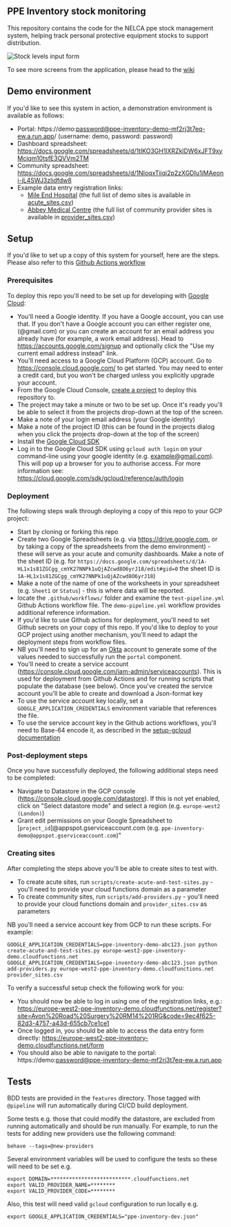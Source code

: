 ## PPE Inventory stock monitoring

This repository contains the code for the NELCA ppe stock management system, helping track personal protective equipment stocks to support distribution. 

![Stock levels input form](https://raw.githubusercontent.com/wiki/notbinary/ppe-inventory/images/form.png)

To see more screens from the application, please head to the [wiki](https://github.com/notbinary/ppe-inventory/wiki)

## Demo environment

If you'd like to see this system in action, a demonstration environment is available as follows:

 * Portal: https://demo:password@ppe-inventory-demo-mf2rj3t7eq-ew.a.run.app/ (username: demo, password: password)
 * Dashboard spreadsheet: https://docs.google.com/spreadsheets/d/1tlKO3GH1lXRZklDW6xJFT9xyMciqm10tsfE3QVVm2TM
 * Community spreadsheet: https://docs.google.com/spreadsheets/d/1NIoqxTiiqi2p2zXGDIu1jMAeoni-jL4SWJ3zlidfdw8
 * Example data entry registration links: 
   * [Mile End Hospital](https://europe-west2-ppe-inventory-demo.cloudfunctions.net/register?site=Mile+End+Hospital&code=70180369-a332-4a67-8950-fede24f98fec) (the full list of demo sites is available in [acute_sites.csv](https://github.com/notbinary/ppe-inventory/blob/test/scripts/acute_sites.csv))
   * [Abbey Medical Centre](https://europe-west2-ppe-inventory-demo.cloudfunctions.net/register?site=Abbey+Medical+Centre+IG11+8RJ&code=44d61ca8-32c7-4e3c-a756-20d07e64af6f) (the full list of community provider sites is available in [provider_sites.csv](https://github.com/notbinary/ppe-inventory/blob/test/scripts/provider_sites.csv))

## Setup

If you'd like to set up a copy of this system for yourself, here are the steps. Please also refer to this [Github Actions workflow](https://github.com/notbinary/ppe-inventory/blob/test/.github/workflows/demo-pipeline.yml)

### Prerequisites

To deploy this repo you'll need to be set up for developing with [Google Cloud](https://cloud.google.com/):

 * You'll need a Google identity. If you have a Google account, you can use that. If you don't have a Google account you can either register one, (@gmail.com) or you can create an account for an email address you already have (for example, a work email address). Head to https://accounts.google.com/signup and optionally click the "Use my current email address instead" link.
 * You'll need access to a Google Cloud Platform (GCP) account. Go to https://console.cloud.google.com/ to get started. You may need to enter a credit card, but you won't be charged unless you explicitly upgrade your account.
 * From the Google Cloud Console, [create a project](https://cloud.google.com/resource-manager/docs/creating-managing-projects) to deploy this repository to.
 * The project may take a minute or two to be set up. Once it's ready you'll be able to select it from the projects drop-down at the top of the screen.
 * Make a note of your login email address (your Google identity)
 * Make a note of the project ID (this can be found in the projects dialog when you click the projects drop-down at the top of the screen)
 * Install the [Google Cloud SDK](https://cloud.google.com/sdk/install)
 * Log in to the Google Cloud SDK using `gcloud auth login` on your command-line using your google identity (e.g. example@gmail.com). This will pop up a browser for you to authorise access. For more information see: https://cloud.google.com/sdk/gcloud/reference/auth/login

### Deployment

The following steps walk through deploying a copy of this repo to your GCP project:

 * Start by cloning or forking this repo
 * Create two Google Spreadsheets (e.g. via https://drive.google.com, or by taking a copy of the spreadsheets from the demo environment) - these will serve as your acute and comunity dashboards. Make a note of the sheet ID (e.g. for `https://docs.google.com/spreadsheets/d/1A-HL1x1s81ZGCgg_cmYK27NNPk1uQjAZcwd8O6yrJ18/edit#gid=0` the sheet ID is `1A-HL1x1s81ZGCgg_cmYK27NNPk1uQjAZcwd8O6yrJ18`)
 * Make a note of the name of one of the worksheets in your spreadsheet (e.g. `Sheet1` or `Status`) - this is where data will be reported.
 * locate the `.github/workflows/` folder and examine the `test-pipeline.yml` Github Actions workflow file. The `demo-pipeline.yml` workflow provides additional reference information.
 * If you'd like to use Github actions for deployment, you'll need to set Github secrets on your copy of this repo. If you'd like to deploy to your GCP project using another mechanism, you'll need to adapt the deployment steps from workflow files.
 * NB you'll need to sign up for an [Okta](https://www.okta.com/) account to generate some of the values needed to successfully run the `portal` component.
 * You'll need to create a service account (https://console.cloud.google.com/iam-admin/serviceaccounts). This is used for deployment from Github Actions and for running scripts that populate the database (see below). Once you've created the service account you'll be able to create and download a Json-format key
 * To use the service account key locally, set a `GOOGLE_APPLICATION_CREDENTIALS` environment variable that references the file.
 * To use the service account key in the Github actions workflows, you'll need to Base-64 encode it, as described in the [setup-gcloud documentation](https://github.com/GoogleCloudPlatform/github-actions/tree/master/setup-gcloud)

### Post-deployment steps

Once you have successfully deployed, the following additional steps need to be completed:

 * Navigate to Datastore in the GCP console (https://console.cloud.google.com/datastore). If this is not yet enabled, click on "Select datastore mode" and select a region (e.g. `europe-west2 (London)`)
 * Grant edit permissions on your Google Spreadsheet to [`project_id`]@appspot.gserviceaccount.com (e.g. `ppe-inventory-demo@appspot.gserviceaccount.com`)"

### Creating sites

After completing the steps above you'll be able to create sites to test with.

 * To create acute sites, run `scripts/create-acute-and-test-sites.py` - you'll need to provide your cloud functions domain as a parameter
 * To create community sites, run `scripts/add-providers.py` - you'll need to provide your cloud functions domain and `provider_sites.csv` as parameters

NB you'll need a service account key from GCP to run these scripts. For example:

    GOOGLE_APPLICATION_CREDENTIALS=ppe-inventory-demo-abc123.json python create-acute-and-test-sites.py europe-west2-ppe-inventory-demo.cloudfunctions.net
    GOOGLE_APPLICATION_CREDENTIALS=ppe-inventory-demo-abc123.json python add-providers.py europe-west2-ppe-inventory-demo.cloudfunctions.net provider_sites.csv

To verify a successful setup check the following work for you:

 * You should now be able to log in using one of the registration links, e.g.: https://europe-west2-ppe-inventory-demo.cloudfunctions.net/register?site=Avon%20Road%20Surgery%20RM14%201RG&code=9ec4f625-82d3-4757-a43d-655cb7ce1ce1
 * Once logged in, you should be able to access the data entry form directly: https://europe-west2-ppe-inventory-demo.cloudfunctions.net/form
 * You should also be able to navigate to the portal: https://demo:password@ppe-inventory-demo-mf2rj3t7eq-ew.a.run.app


## Tests

BDD tests are provided in the `features` directory. Those tagged with `@pipeline` will run automatically during CI/CD build deployment.

Some tests e.g. those that could modify the datastore, are excluded from running automatically and should be 
run manually. For example, to run the tests for adding new providers use the following command:
```
behave --tags=@new-providers
```  
Several environment variables will be used to configure the tests so these will need to be set e.g.

```
export DOMAIN=**************************.cloudfunctions.net
export VALID_PROVIDER_NAME=********
export VALID_PROVIDER_CODE=********
```
Also, this test will need valid `gcloud` configuration to run locally e.g.
```
export GOOGLE_APPLICATION_CREDENTIALS="ppe-inventory-dev.json"
```


